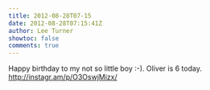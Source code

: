 ```yaml
---
title: 2012-08-28T07-15
date: 2012-08-28T07:15:41Z
author: Lee Turner
showtoc: false
comments: true
---
```


Happy birthday to my not so little boy :-). Oliver is 6 today.  http://instagr.am/p/O3OswjMizx/

